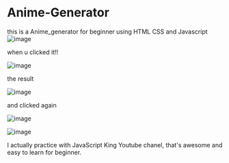 # Anime-Generator

this is a Anime_generator for beginner using HTML CSS and Javascript
![image](https://user-images.githubusercontent.com/119570065/220274933-311650c3-2058-43ee-8cc8-bc5048dba6e7.png)

when u clicked it!!

![image](https://user-images.githubusercontent.com/119570065/220275053-4edfb077-4bac-491d-8c34-bf5b83041f39.png)

the result

![image](https://user-images.githubusercontent.com/119570065/220275170-152060f2-9664-491a-bb9f-c676196252bc.png)

and clicked again

![image](https://user-images.githubusercontent.com/119570065/220275369-98df763f-e1b0-4691-8e22-258763ed4260.png)


![image](https://user-images.githubusercontent.com/119570065/220275444-21659c47-551d-4573-8144-7df8750fc95f.png)

I actually practice with JavaScript King Youtube chanel, that's awesome and easy to learn for beginner.

